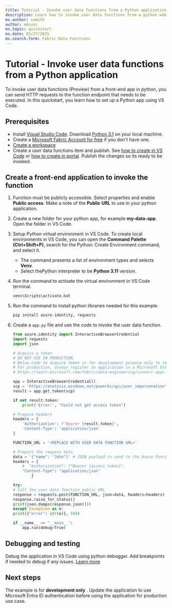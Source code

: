 ```yaml
---
title: Tutorial - Invoke user data functions from a Python application
description: Learn how to invoke user data functions from a python web application
ms.author: sumuth
author: mksuni
ms.topic: quickstart
ms.date: 03/27/2025
ms.search.form: Fabric Data Functions
---
```


# Tutorial - Invoke user data functions from a Python application

To invoke user data functions (Preview) from a front-end app in python, you can send HTTP requests to the function endpoint that needs to be executed. In this quickstart, you learn how to set up a Python app using VS Code. 

## Prerequisites
- Install [Visual Studio Code](https://code.visualstudio.com/download). Download [Python 3.1](https://www.python.org/downloads/release/python-3110/) on your local machine.
- Create a [Microsoft Fabric Account for free](https://www.microsoft.com/microsoft-fabric/getting-started) if you don't have one. 
- [Create a workspace](../../fundamentals/create-workspaces.md)
- Create a user data functions item and publish. See [how to create in VS Code](./create-user-data-functions-vs-code.md) or [how to create in portal](./create-user-data-functions-portal.md). Publish the changes so its ready to be invoked. 

## Create a front-end application to invoke the function

1. Function must be publicly accessible. Select properties and enable **Public access**. Make a note of the **Public URL** to use in your python application. 

2. Create a new folder for your python app, for example **my-data-app**. Open the folder in VS Code. 
3. Setup Python virtual environment in VS Code. To create local environments in VS Code, you can open the **Command Palette (Ctrl+Shift+P)**, search for the Python: Create Environment command, and select it.
    - The command presents a list of environment types and selects **Venv**.
    - Select thePython interpreter to be **Python 3.11** version. 

3. Run the command to activate the virtual environment in VS Code terminal.
    ```bash
    venv\Scripts\activate.bat
    ```
4. Run the command to install python libraries needed for this example.

    ```python 
    pip install azure-identity, requests 
    ```
   
5. Create a `app.py` file and use the code to invoke the user data function. 

    ```python
    from azure.identity import InteractiveBrowserCredential
    import requests
    import json

    # Acquire a token
    # DO NOT USE IN PRODUCTION.
    # Below code to acquire token is for development purpose only to test the GraphQL endpoint
    # For production, always register an application in a Microsoft Entra ID tenant and use the appropriate client_id and scopes
    # https://learn.microsoft.com/fabric/data-engineering/connect-apps-api-graphql#create-a-microsoft-entra-app

    app = InteractiveBrowserCredential()
    scp = 'https://analysis.windows.net/powerbi/api/user_impersonation'
    result = app.get_token(scp)

    if not result.token:
        print('Error:', "Could not get access token")

    # Prepare headers
    headers = {
        'Authorization': f'Bearer {result.token}',
        'Content-Type': 'application/json'
    }

    FUNCTION_URL = '<REPLACE WITH USER DATA FUNCTION URL>'

    # Prepare the request data
    data = '{"name": "John"}' # JSON payload to send to the Azure Function
    headers = {
        #  "Authorization": f"Bearer {access_token}",
        "Content-Type": "application/json"
            }

    try:   
    # Call the user data function public URL 
    response = requests.post(FUNCTION_URL, json=data, headers=headers)
    response.raise_for_status()
    print(json.dumps(response.json()))
    except Exception as e:
    print({"error": str(e)}, 500)

    if __name__ == "__main__":
        app.run(debug=True)

    ```

## Debugging and testing 
Debug the application in VS Code using python debugger. Add breakpoints if needed to debug if any issues. [Learn more](https://code.visualstudio.com/docs/languages/python#_debugging)

## Next steps
The example is for **development only** . Update the application to use Microsoft Entra ID authentication before using the application for production use case. 